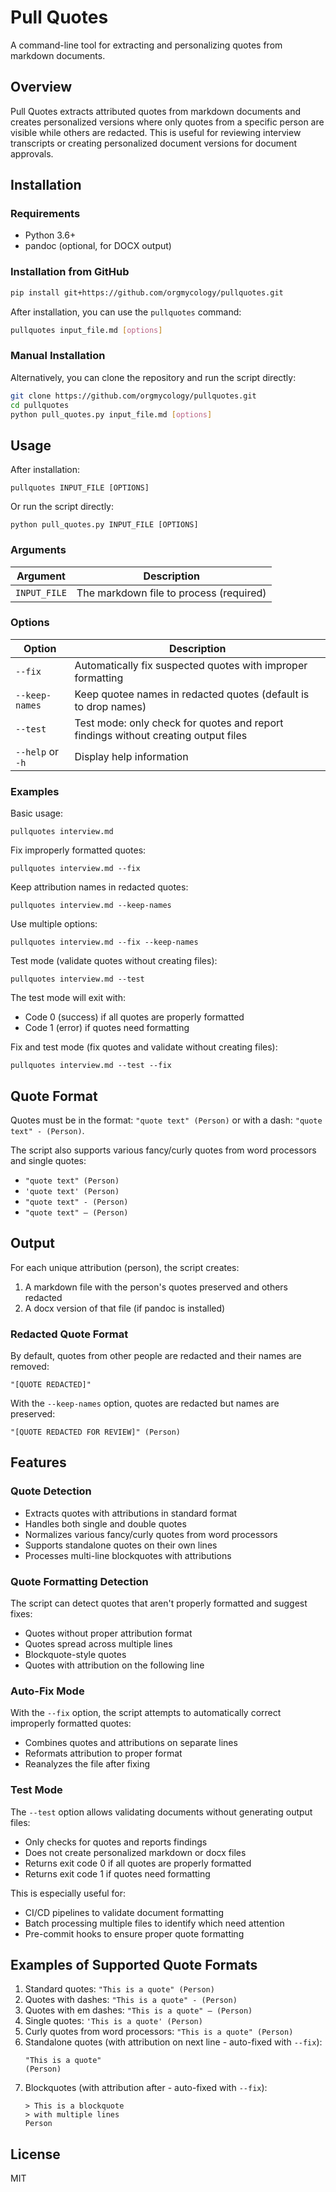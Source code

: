 # Pull Quotes

A command-line tool for extracting and personalizing quotes from markdown documents.

## Overview

Pull Quotes extracts attributed quotes from markdown documents and creates personalized versions where only quotes from a specific person are visible while others are redacted. This is useful for reviewing interview transcripts or creating personalized document versions for document approvals.

## Installation

### Requirements
- Python 3.6+
- pandoc (optional, for DOCX output)

### Installation from GitHub

```bash
pip install git+https://github.com/orgmycology/pullquotes.git
```

After installation, you can use the `pullquotes` command:

```bash
pullquotes input_file.md [options]
```

### Manual Installation

Alternatively, you can clone the repository and run the script directly:

```bash
git clone https://github.com/orgmycology/pullquotes.git
cd pullquotes
python pull_quotes.py input_file.md [options]
```

## Usage

After installation:
```
pullquotes INPUT_FILE [OPTIONS]
```

Or run the script directly:
```
python pull_quotes.py INPUT_FILE [OPTIONS]
```

### Arguments

| Argument | Description |
|----------|-------------|
| `INPUT_FILE` | The markdown file to process (required) |

### Options

| Option | Description |
|--------|-------------|
| `--fix` | Automatically fix suspected quotes with improper formatting |
| `--keep-names` | Keep quotee names in redacted quotes (default is to drop names) |
| `--test` | Test mode: only check for quotes and report findings without creating output files |
| `--help` or `-h` | Display help information |

### Examples

Basic usage:
```
pullquotes interview.md
```

Fix improperly formatted quotes:
```
pullquotes interview.md --fix
```

Keep attribution names in redacted quotes:
```
pullquotes interview.md --keep-names
```

Use multiple options:
```
pullquotes interview.md --fix --keep-names
```

Test mode (validate quotes without creating files):
```
pullquotes interview.md --test
```

The test mode will exit with:
- Code 0 (success) if all quotes are properly formatted
- Code 1 (error) if quotes need formatting

Fix and test mode (fix quotes and validate without creating files):
```
pullquotes interview.md --test --fix
```

## Quote Format

Quotes must be in the format: `"quote text" (Person)` or with a dash: `"quote text" - (Person)`.

The script also supports various fancy/curly quotes from word processors and single quotes:
- `"quote text" (Person)`
- `'quote text' (Person)`
- `"quote text" - (Person)`
- `"quote text" — (Person)`

## Output

For each unique attribution (person), the script creates:
1. A markdown file with the person's quotes preserved and others redacted
2. A docx version of that file (if pandoc is installed)

### Redacted Quote Format

By default, quotes from other people are redacted and their names are removed:
```
"[QUOTE REDACTED]"
```

With the `--keep-names` option, quotes are redacted but names are preserved:
```
"[QUOTE REDACTED FOR REVIEW]" (Person)
```

## Features

### Quote Detection

- Extracts quotes with attributions in standard format
- Handles both single and double quotes
- Normalizes various fancy/curly quotes from word processors
- Supports standalone quotes on their own lines
- Processes multi-line blockquotes with attributions

### Quote Formatting Detection

The script can detect quotes that aren't properly formatted and suggest fixes:
- Quotes without proper attribution format
- Quotes spread across multiple lines
- Blockquote-style quotes
- Quotes with attribution on the following line

### Auto-Fix Mode

With the `--fix` option, the script attempts to automatically correct improperly formatted quotes:
- Combines quotes and attributions on separate lines
- Reformats attribution to proper format
- Reanalyzes the file after fixing

### Test Mode

The `--test` option allows validating documents without generating output files:
- Only checks for quotes and reports findings
- Does not create personalized markdown or docx files
- Returns exit code 0 if all quotes are properly formatted
- Returns exit code 1 if quotes need formatting

This is especially useful for:
- CI/CD pipelines to validate document formatting
- Batch processing multiple files to identify which need attention
- Pre-commit hooks to ensure proper quote formatting

## Examples of Supported Quote Formats

1. Standard quotes: `"This is a quote" (Person)`
2. Quotes with dashes: `"This is a quote" - (Person)`
3. Quotes with em dashes: `"This is a quote" — (Person)`
4. Single quotes: `'This is a quote' (Person)`
5. Curly quotes from word processors: `"This is a quote" (Person)`
6. Standalone quotes (with attribution on next line - auto-fixed with `--fix`):
   ```
   "This is a quote"
   (Person)
   ```
7. Blockquotes (with attribution after - auto-fixed with `--fix`):
   ```
   > This is a blockquote
   > with multiple lines
   Person
   ```

## License

MIT